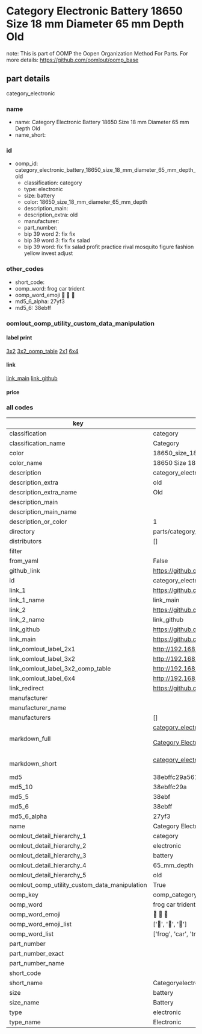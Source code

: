 # Category Electronic Battery 18650 Size 18 mm Diameter 65 mm Depth Old  

note: This is part of OOMP the Oopen Organization Method For Parts. For more details: https://github.com/oomlout/oomp_base

##  part details
  



category_electronic



### name
* name: Category Electronic Battery 18650 Size 18 mm Diameter 65 mm Depth Old
* name_short: 
### id
* oomp_id: category_electronic_battery_18650_size_18_mm_diameter_65_mm_depth_old
  * classification: category
  * type: electronic
  * size: battery
  * color: 18650_size_18_mm_diameter_65_mm_depth
  * description_main: 
  * description_extra: old
  * manufacturer: 
  * part_number: 
  * bip 39 word 2: fix fix
  * bip 39 word 3: fix fix salad
  * bip 39 word: fix fix salad profit practice rival mosquito figure fashion yellow invest adjust

### other_codes
* short_code: 
* oomp_word: frog car trident
* oomp_word_emoji :frog: :car: :trident:
* md5_6_alpha: 27yf3
* md5_6: 38ebff






### oomlout_oomp_utility_custom_data_manipulation
#### label print
[3x2](http://192.168.1.245:1112/?label=oomp%2027yf3)
[3x2_oomp_table](http://192.168.1.108:1112/?label=oomp%2027yf3)
[2x1](http://192.168.1.242:1112/?label=oomp%2027yf3)
[6x4](http://192.168.1.55:1112/?label=oomp%2027yf3)    

#### link

[link_main](https://github.com/oomlout/oomlout_oomp_version_1_messy/tree/main/parts/category_electronic_battery_18650_size_18_mm_diameter_65_mm_depth_old) [link_github](https://github.com/oomlout/oomlout_oomp_version_1_messy/tree/main/parts/category_electronic_battery_18650_size_18_mm_diameter_65_mm_depth_old)                             

#### price







### all codes 
| key | value |  
| --- | --- |  
| classification | category |  
| classification_name | Category |  
| color | 18650_size_18_mm_diameter_65_mm_depth |  
| color_name | 18650 Size 18 mm Diameter 65 mm Depth |  
| description | category_electronic |  
| description_extra | old |  
| description_extra_name | Old |  
| description_main |  |  
| description_main_name |  |  
| description_or_color | 1  |  
| directory | parts/category_electronic_battery_18650_size_18_mm_diameter_65_mm_depth_old |  
| distributors | [] |  
| filter |  |  
| from_yaml | False |  
| github_link | https://github.com/oomlout/oomlout_oomp_part_src/tree/main/parts/category_electronic_battery_18650_size_18_mm_diameter_65_mm_depth_old |  
| id | category_electronic_battery_18650_size_18_mm_diameter_65_mm_depth_old |  
| link_1 | https://github.com/oomlout/oomlout_oomp_version_1_messy/tree/main/parts/category_electronic_battery_18650_size_18_mm_diameter_65_mm_depth_old |  
| link_1_name | link_main |  
| link_2 | https://github.com/oomlout/oomlout_oomp_version_1_messy/tree/main/parts/category_electronic_battery_18650_size_18_mm_diameter_65_mm_depth_old |  
| link_2_name | link_github |  
| link_github | https://github.com/oomlout/oomlout_oomp_version_1_messy/tree/main/parts/category_electronic_battery_18650_size_18_mm_diameter_65_mm_depth_old |  
| link_main | https://github.com/oomlout/oomlout_oomp_version_1_messy/tree/main/parts/category_electronic_battery_18650_size_18_mm_diameter_65_mm_depth_old |  
| link_oomlout_label_2x1 | http://192.168.1.242:1112/?label=oomp%2027yf3 |  
| link_oomlout_label_3x2 | http://192.168.1.245:1112/?label=oomp%2027yf3 |  
| link_oomlout_label_3x2_oomp_table | http://192.168.1.108:1112/?label=oomp%2027yf3 |  
| link_oomlout_label_6x4 | http://192.168.1.55:1112/?label=oomp%2027yf3 |  
| link_redirect | https://github.com/oomlout/oomlout_oomp_version_1_messy/tree/main/parts/category_electronic_battery_18650_size_18_mm_diameter_65_mm_depth_old |  
| manufacturer |  |  
| manufacturer_name |  |  
| manufacturers | [] |  
| markdown_full | [category_electronic_battery_18650_size_18_mm_diameter_65_mm_depth_old](none)<br>[](none)<br>[Category Electronic Battery 18650 Size 18 Mm Diameter 65 Mm Depth Old](none)<br><br> |  
| markdown_short | [category_electronic_battery_18650_size_18_mm_diameter_65_mm_depth_old](none)<br><br> |  
| md5 | 38ebffc29a561202ead4babd7c9602c0 |  
| md5_10 | 38ebffc29a |  
| md5_5 | 38ebf |  
| md5_6 | 38ebff |  
| md5_6_alpha | 27yf3 |  
| name | Category Electronic Battery 18650 Size 18 mm Diameter 65 mm Depth Old |  
| oomlout_detail_hierarchy_1 | category |  
| oomlout_detail_hierarchy_2 | electronic |  
| oomlout_detail_hierarchy_3 | battery |  
| oomlout_detail_hierarchy_4 | 65_mm_depth |  
| oomlout_detail_hierarchy_5 | old |  
| oomlout_oomp_utility_custom_data_manipulation | True |  
| oomp_key | oomp_category_electronic_battery_18650_size_18_mm_diameter_65_mm_depth_old |  
| oomp_word | frog car trident |  
| oomp_word_emoji | :frog: :car: :trident: |  
| oomp_word_emoji_list | [':frog:', ':car:', ':trident:'] |  
| oomp_word_list | ['frog', 'car', 'trident'] |  
| part_number |  |  
| part_number_exact |  |  
| part_number_name |  |  
| short_code |  |  
| short_name | Categoryelectronic |  
| size | battery |  
| size_name | Battery |  
| type | electronic |  
| type_name | Electronic |  
